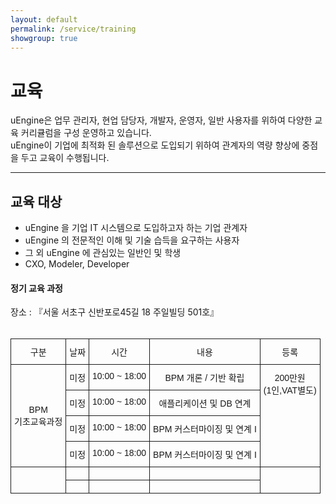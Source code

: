 ```yaml
---
layout: default
permalink: /service/training
showgroup: true
---
```


# 교육

uEngine은 업무 관리자, 현업 담당자, 개발자, 운영자, 일반 사용자를 위하여 다양한 교육 커리큘럼을 구성 운영하고 있습니다.   
uEngine이 기업에 최적화 된 솔루션으로 도입되기 위하여 관계자의 역량 향상에 중점을 두고 교육이 수행됩니다.  
   
---   
   
## 교육 대상

- uEngine 을 기업 IT 시스템으로 도입하고자 하는 기업 관계자
- uEngine 의 전문적인 이해 및 기술 습득을 요구하는 사용자
- 그 외 uEngine 에 관심있는 일반인 및 학생
- CXO, Modeler, Developer
    
#### 정기 교육 과정     

장소 : 『서울 서초구 신반포로45길 18 주일빌딩 501호』  
<br>
<style type="text/css">
.tg  {border-collapse:collapse;border-spacing:0;}
.tg td{font-family:Arial, sans-serif;font-size:14px;padding:10px 5px;border-style:solid;border-width:1px;overflow:hidden;word-break:normal;}
.tg th{font-family:Arial, sans-serif;font-size:14px;font-weight:normal;padding:10px 5px;border-style:solid;border-width:1px;overflow:hidden;word-break:normal;}
.tg .tg-s6z2{text-align:center}
.tg .tg-baqh{text-align:center;vertical-align:top}
</style>
<table class="tg">
  <tr>
    <th class="tg-baqh">구분</th>
    <th class="tg-baqh">날짜</th>
    <th class="tg-baqh">시간</th>
    <th class="tg-baqh">내용</th>
    <th class="tg-baqh">등록</th>
  </tr>
  <tr>
    <td class="tg-s6z2" rowspan="4">BPM <br>기초교육과정</td>
    <td class="tg-baqh">미정</td>
    <td class="tg-baqh">10:00 ~ 18:00</td>
    <td class="tg-baqh">BPM 개론 / 기반 확립</td>
    <td class="tg-baqh" rowspan="4">200만원<br>(1인,VAT별도)</td>
  </tr>
  <tr>
    <td class="tg-baqh">미정</td>
    <td class="tg-baqh">10:00 ~ 18:00</td>
    <td class="tg-baqh">애플리케이션 및 DB 연계</td>
  </tr>
  <tr>
    <td class="tg-baqh">미정</td>
    <td class="tg-baqh">10:00 ~ 18:00</td>
    <td class="tg-baqh">BPM 커스터마이징 및 연계 I</td>
  </tr>
  <tr>
    <td class="tg-baqh">미정</td>
    <td class="tg-baqh">10:00 ~ 18:00</td>
    <td class="tg-baqh">BPM 커스터마이징 및 연계 I</td>
  </tr>
  <tr>
    <td class="tg-baqh" rowspan="2"></td>
    <td class="tg-baqh"></td>
    <td class="tg-baqh"></td>
    <td class="tg-baqh"></td>
    <td class="tg-baqh" rowspan="2"></td>
  </tr>
  <tr>
    <td class="tg-baqh"></td>
    <td class="tg-baqh"></td>
    <td class="tg-baqh"></td>
  </tr>
</table>
